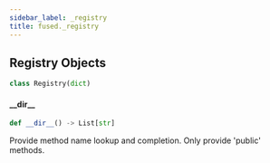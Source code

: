 ```yaml
---
sidebar_label: _registry
title: fused._registry
---
```


## Registry Objects

```python
class Registry(dict)
```

#### \_\_dir\_\_

```python
def __dir__() -> List[str]
```

Provide method name lookup and completion. Only provide &#x27;public&#x27;
methods.

